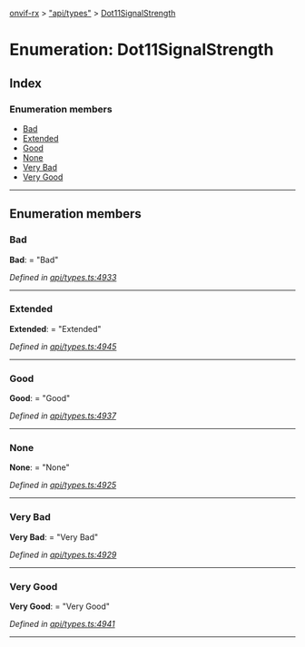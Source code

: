 [onvif-rx](../README.md) > ["api/types"](../modules/_api_types_.md) > [Dot11SignalStrength](../enums/_api_types_.dot11signalstrength.md)

# Enumeration: Dot11SignalStrength

## Index

### Enumeration members

* [Bad](_api_types_.dot11signalstrength.md#bad)
* [Extended](_api_types_.dot11signalstrength.md#extended)
* [Good](_api_types_.dot11signalstrength.md#good)
* [None](_api_types_.dot11signalstrength.md#none)
* [Very Bad](_api_types_.dot11signalstrength.md#very_bad)
* [Very Good](_api_types_.dot11signalstrength.md#very_good)

---

## Enumeration members

<a id="bad"></a>

###  Bad

**Bad**:  = "Bad"

*Defined in [api/types.ts:4933](https://github.com/patrickmichalina/onvif-rx/blob/f117e44/src/api/types.ts#L4933)*

___
<a id="extended"></a>

###  Extended

**Extended**:  = "Extended"

*Defined in [api/types.ts:4945](https://github.com/patrickmichalina/onvif-rx/blob/f117e44/src/api/types.ts#L4945)*

___
<a id="good"></a>

###  Good

**Good**:  = "Good"

*Defined in [api/types.ts:4937](https://github.com/patrickmichalina/onvif-rx/blob/f117e44/src/api/types.ts#L4937)*

___
<a id="none"></a>

###  None

**None**:  = "None"

*Defined in [api/types.ts:4925](https://github.com/patrickmichalina/onvif-rx/blob/f117e44/src/api/types.ts#L4925)*

___
<a id="very_bad"></a>

###  Very Bad

**Very Bad**:  = "Very Bad"

*Defined in [api/types.ts:4929](https://github.com/patrickmichalina/onvif-rx/blob/f117e44/src/api/types.ts#L4929)*

___
<a id="very_good"></a>

###  Very Good

**Very Good**:  = "Very Good"

*Defined in [api/types.ts:4941](https://github.com/patrickmichalina/onvif-rx/blob/f117e44/src/api/types.ts#L4941)*

___


